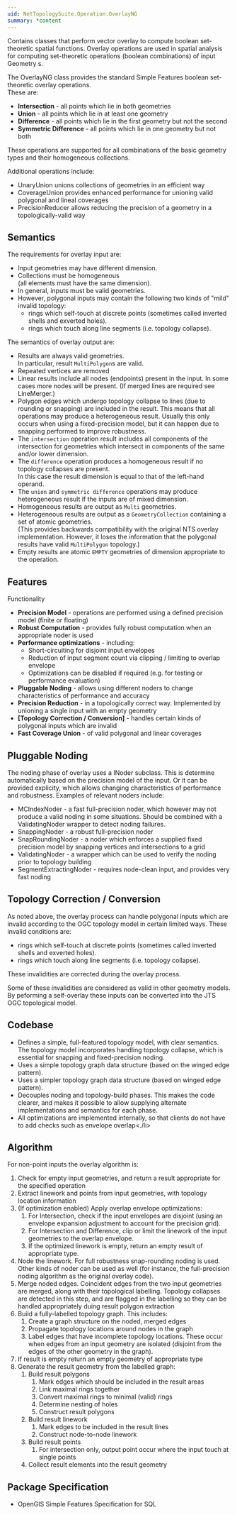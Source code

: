 ```yaml
---
uid: NetTopologySuite.Operation.OverlayNG
summary: *content
---
```

Contains classes that perform vector overlay to compute boolean set-theoretic spatial functions.
Overlay operations are used in spatial analysis for computing set-theoretic operations (boolean combinations) of input <xref href="NetTopologySuite.Geometries.Geometry">Geometry</xref> s.

The <xref href="NetTopologySuite.Operation.OverlayNG.OverlayNG">OverlayNG</xref> class provides the standard Simple Features
boolean set-theoretic overlay operations.  
These are:
* **Intersection** - all points which lie in both geometries
* **Union** - all points which lie in at least one geometry
* **Difference** - all points which lie in the first geometry but not the second
* **Symmetric Difference** - all points which lie in one geometry but not both

These operations are supported for all combinations of the basic geometry types and their homogeneous collections.

Additional operations include:

* <xref href="NetTopologySuite.Operation.Union.UnaryUnionOp">UnaryUnion</xref> unions collections of geometries in an efficient way
* <xref href="NetTopologySuite.Operation.OverlayNG.CoverageUnion">CoverageUnion</xref> provides enhanced performance for unioning valid polygonal and lineal coverages
* <xref href="NetTopologySuite.Operation.OverlayNG.PrecisionReducer">PrecisionReducer</xref> allows reducing the precision of a geometry in a topologically-valid way

## Semantics
The requirements for overlay input are:
* Input geometries may have different dimension.
* Collections must be homogeneous   
  (all elements must have the same dimension).
* In general, inputs must be valid geometries.
* However, polygonal inputs may contain the following two kinds of "mild" invalid topology:
  * rings which self-touch at discrete points (sometimes called inverted shells and exverted holes).
  * rings which touch along line segments (i.e. topology collapse).

The semantics of overlay output are:
* Results are always valid geometries.  
  In particular, result `MultiPolygon`s are valid.
* Repeated vertices are removed
* Linear results include all nodes (endpoints) present in the input.
  In some cases more nodes will be present.
  (If merged lines are required see <xref href="NetTopologySuite.Operation.Linemerge.LineMerger">LineMerger</xref>.)
* Polygon edges which undergo topology collapse to lines
  (due to rounding or snapping) are included in the result.
  This means that all operations may produce a heterogeneous result.
  Usually this only occurs when using a fixed-precision model,
  but it can happen due to snapping performed to improve robustness.
* The `intersection` operation result includes all components of the
  intersection for geometries which intersect in components of the same and/or
  lower dimension.
* The `difference` operation produces a homogeneous result if no topology
  collapses are present.   
  In this case the result dimension is equal to that of the left-hand operand.
* The `union` and `symmetric difference` operations
  may produce heterogeneous result if the inputs are of mixed dimension.
* Homogeneous results are output as `Multi` geometries.
* Heterogeneous results are output as a `GeometryCollection`
  containing a set of atomic geometries.  
  (This provides backwards compatibility
  with the original NTS overlay implementation.
  However, it loses the information that the polygonal results
  have valid `MultiPolygon` topology.)
* Empty results are atomic `EMPTY` geometries of dimension appropriate
  to the operation.

## Features
Functionality
* **Precision Model** - operations are performed using a defined precision model (finite or floating)
* **Robust Computation** - provides fully robust computation when an appropriate noder is used
* **Performance optimizations** - including:
  * Short-circuiting for disjoint input envelopes
  * Reduction of input segment count via clipping / limiting to overlap envelope
  * Optimizations can be disabled if required (e.g. for testing or performance evaluation)
* **Pluggable Noding** - allows using different noders to change characteristics of performance and accuracy
* **Precision Reduction** - in a topologically correct way. Implemented by unioning a single input with an empty geometry
* **[Topology Correction / Conversion]** - handles certain kinds
of polygonal inputs which are invalid
* **Fast Coverage Union** - of valid polygonal and linear coverages

## Pluggable Noding
The noding phase of overlay uses a <xref href="NetTopologySuite.Noding.INoder">INoder</xref> subclass. This is determine automatically based on the precision model of the input. Or it can be provided explicity, which allows changing characteristics of performance and robustness. Examples of relevant noders include:
* <xref href="NetTopologySuite.Noding.MCIndexNoder">MCIndexNoder</xref> - a fast full-precision noder, which however may not produce
a valid noding in some situations. Should be combined with a <xref href="NetTopologySuite.Noding.ValidatingNoder">ValidatingNoder</xref> wrapper to detect
noding failures.
* <xref href="NetTopologySuite.Noding.Snap.SnappingNoder">SnappingNoder</xref> - a robust full-precision noder
* <xref href="NetTopologySuite.Noding.Snapround.SnapRoundingNoder">SnapRoundingNoder</xref> - a noder which enforces a supplied fixed precision model
by snapping vertices and intersections to a grid
* <xref href="NetTopologySuite.Noding.ValidatingNoder">ValidatingNoder</xref> - a wrapper which can be used to verify the noding prior to topology building
* <xref href="NetTopologySuite.Operation.OverlayNG.SegmentExtractingNoder">SegmentExtractingNoder</xref> - requires node-clean input, and provides very fast noding

## Topology Correction / Conversion
As noted above, the overlay process
can handle polygonal inputs which are invalid according to the OGC topology model
in certain limited ways.
These invalid conditions are:
* rings which self-touch at discrete points (sometimes called inverted shells and exverted holes).
* rings which touch along line segments (i.e. topology collapse).

These invalidities are corrected during the overlay process.

Some of these invalidities are considered as valid in other geometry models.
By peforming a self-overlay these inputs can be converted
into the JTS OGC topological model.

## Codebase
* Defines a simple, full-featured topology model, with clear semantics.
  The topology model incorporates handling topology collapse, which is
  essential for snapping and fixed-precision noding.
* Uses a simple topology graph data structure (based on the winged edge pattern).
* Uses a simpler topology graph data structure (based on winged edge pattern).
* Decouples noding and topology-build phases. This makes the code clearer, and makes it possible to allow supplying alternate implementations and semantics for each phase.
* All optimizations are implemented internally, so that clients do not have to add checks such as envelope overlap<./li>

## Algorithm
For non-point inputs the overlay algorithm is:
1. Check for empty input geometries, and return a result appropriate for the specified operation
2. Extract linework and points from input geometries, with topology location information
3. (If optimization enabled) Apply overlap envelope optimizations:
   1. For Intersection, check if the input envelopes are disjoint (using an envelope expansion adjustment to account for the precision grid).
   2. For Intersection and Difference, clip or limit the linework of the input geometries to the overlap envelope.
   3. If the optimized linework is empty, return an empty result of appropriate type.
4. Node the linework. For full robustness snap-rounding noding is used. Other kinds of noder can be used as well (for instance, the full-precision noding algorithm as the original overlay code).
5. Merge noded edges. Coincident edges from the two input geometries are merged, along with their topological labelling. Topology collapses are detected in this step, and are flagged in the labelling so they can be handled appropriately duing result polygon extraction
6. Build a fully-labelled topology graph. This includes:
   1. Create a graph structure on the noded, merged edges
   2. Propagate topology locations around nodes in the graph
   3. Label edges that have incomplete topology locations. These occur when edges from an input geometry are isolated (disjoint from the edges of the other geometry in the graph).
7. If result is empty return an empty geometry of appropriate type
8. Generate the result geometry from the labelled graph:
   1. Build result polygons
      1. Mark edges which should be included in the result areas
      2. Link maximal rings together
      3. Convert maximal rings to minimal (valid) rings
      4. Determine nesting of holes
      5. Construct result polygons
   2. Build result linework
      1. Mark edges to be included in the result lines
      2. Construct node-to-node linework
   3. Build result points
      1. For intersection only, output point occur where the input touch at single points
   4. Collect result elements into the result geometry

## Package Specification
* OpenGIS Simple Features Specification for SQL
